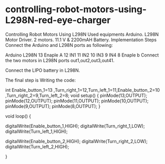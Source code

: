 # controlling-robot-motors-using-L298N-red-eye-charger
Controlling Robot Motors Using L298N
Used equipments
Arduino.
L298N Motor Driver.
2 motors.
11.1 V & 2200mAH Battery.
Implementation Steps
Connect the Arduino and L298N ports as following:

Arduino	L298N
13	Enaple A
12	IN1
11	IN2
10	IN3
9	IN4
8	Enaple b
Connect the two motors in L298N ports out1,out2,out3,out41.

Connect the LIPO battery in L298N.

The final step is Writing the code:

int Enable_button_1=13 ,Turn_right_1=12,Turn_left_1=11,Enable_button_2=10 ,Turn_right_2=9,Turn_left_2=8;
void setup() {
 pinMode(13,OUTPUT);
 pinMode(12,OUTPUT);
 pinMode(11,OUTPUT);
 pinMode(10,OUTPUT);
 pinMode(9,OUTPUT);
 pinMode(8,OUTPUT);
}

void loop() {

digitalWrite(Enable_button_1,HIGH);
digitalWrite(Turn_right_1,LOW);
digitalWrite(Turn_left_1,HIGH);


digitalWrite(Enable_button_2,HIGH);
digitalWrite(Turn_right_2,LOW);
digitalWrite(Turn_left_2,HIGH);

} 
